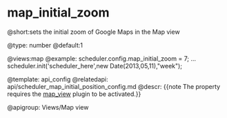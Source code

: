 map_initial_zoom
=============
@short:sets the initial zoom of Google Maps in the Map view
	

@type: number
@default:1

@views:map
@example:
scheduler.config.map_initial_zoom = 7;
...
scheduler.init('scheduler_here',new Date(2013,05,11),"week");

@template:	api_config
@relatedapi:
	api/scheduler_map_initial_position_config.md
@descr:
{{note The property requires the [map_view](extensions_list.html#mapview) plugin to be activated.}}

@apigroup: Views/Map view

